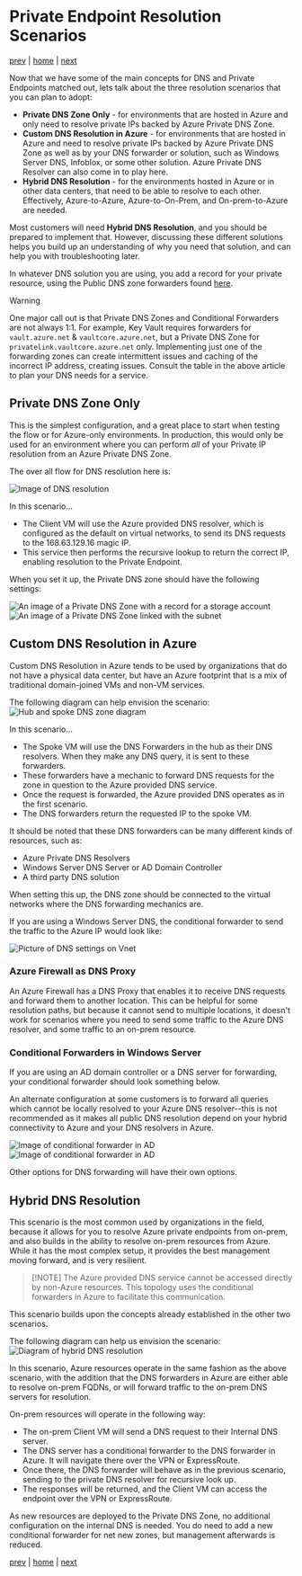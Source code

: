 # Private Endpoint Resolution Scenarios

[prev](./dns-pe-concepts.md) | [home](./readme.md)  | [next](./troubleshooting.md)

Now that we have some of the main concepts for DNS and Private Endpoints matched out, lets talk about the three resolution scenarios that you can plan to adopt:

- **Private DNS Zone Only** - for environments that are hosted in Azure and only need to resolve private IPs backed by Azure Private DNS Zone.
- **Custom DNS Resolution in Azure** - for environments that are hosted in Azure and need to resolve private IPs backed by Azure Private DNS Zone as well as by your DNS forwarder or solution, such as Windows Server DNS, Infoblox, or some other solution.  Azure Private DNS Resolver can also come in to play here.
- **Hybrid DNS Resolution** - for the environments hosted in Azure or in other data centers, that need to be able to resolve to each other.  Effectively, Azure-to-Azure, Azure-to-On-Prem, and On-prem-to-Azure are needed.

Most customers will need **Hybrid DNS Resolution**, and you should be prepared to implement that.  However, discussing these different solutions helps you build up an understanding of why you need that solution, and can help you with troubleshooting later.

In whatever DNS solution you are using, you add a record for your private resource, using the Public DNS zone forwarders found [here](https://learn.microsoft.com/azure/private-link/private-endpoint-dns#azure-services-dns-zone-configuration).

> [!WARNING]
> One major call out is that Private DNS Zones and Conditional Forwarders are not always 1:1.  For example, Key Vault requires forwarders for `vault.azure.net` & `vaultcore.azure.net`, but a Private DNS Zone for `privatelink.vaultcore.azure.net` only.  Implementing just one of the forwarding zones can create intermittent issues and caching of the incorrect IP address, creating issues.  Consult the table in the above article to plan your DNS needs for a service.

## Private DNS Zone Only

This is the simplest configuration, and a great place to start when testing the flow or for Azure-only environments.  In production, this would only be used for an environment where you can perform *all* of your Private IP resolution from an Azure Private DNS Zone.

The over all flow for DNS resolution here is:

![Image of DNS resolution](https://learn.microsoft.com/azure/private-link/media/private-endpoint-dns/single-vnet-azure-dns.png)

In this scenario...

- The Client VM will use the Azure provided DNS resolver, which is configured as the default on virtual networks, to send its DNS requests to the 168.63.129.16 magic IP.
- This service then performs the recursive lookup to return the correct IP, enabling resolution to the Private Endpoint.

When you set it up, the Private DNS zone should have the following settings:

![An image of a Private DNS Zone with a record for a storage account](img/dnszoneexample.png)
![An image of a Private DNS Zone linked with the subnet](img/privednszonelink.png)

## Custom DNS Resolution in Azure

Custom DNS Resolution in Azure tends to be used by organizations that do not have a physical data center, but have an Azure footprint that is a mix of traditional domain-joined VMs and non-VM services.

The following diagram can help envision the scenario:
![Hub and spoke DNS zone diagram](https://learn.microsoft.com/azure/architecture/guide/networking/images/private-link-hub-spoke-network-basic-hub-spoke-diagram.png)

In this scenario...

- The Spoke VM will use the DNS Forwarders in the hub as their DNS resolvers.  When they make any DNS query, it is sent to these forwarders.
- These forwarders have a mechanic to forward DNS requests for the zone in question to the Azure provided DNS service.
- Once the request is forwarded, the Azure provided DNS operates as in the first scenario.
- The DNS forwarders return the requested IP to the spoke VM.

It should be noted that these DNS forwarders can be many different kinds of resources, such as:

- Azure Private DNS Resolvers
- Windows Server DNS Server or AD Domain Controller
- A third party DNS solution

When setting this up, the DNS zone should be connected to the virtual networks where the DNS forwarding mechanics are.

If you are using a Windows Server DNS, the conditional forwarder to send the traffic to the Azure IP would look like:

![Picture of DNS settings on Vnet](img/dns-vnet-example.png)

### Azure Firewall as DNS Proxy

An Azure Firewall has a DNS Proxy that enables it to receive DNS requests and forward them to another location.  This can be helpful for some resolution paths, but because it cannot send to multiple locations, it doesn't work for scenarios where you need to send some traffic to the Azure DNS resolver, and some traffic to an on-prem resource.

### Conditional Forwarders in Windows Server

If you are using an AD domain controller or a DNS server for forwarding, your conditional forwarder should look something below.

An alternate configuration at some customers is to forward all queries which cannot be locally resolved to your Azure DNS resolver--this is not recommended as it makes all public DNS resolution depend on your hybrid connectivity to Azure and your DNS resolvers in Azure.

![Image of conditional forwarder in AD](img/conditional-forwarder.png)
![Image of conditional forwarder in AD](img/conditional-forwarder2.png)

Other options for DNS forwarding will have their own options.

## Hybrid DNS Resolution

This scenario is the most common used by organizations in the field, because it allows for you to resolve Azure private endpoints from on-prem, and also builds in the ability to resolve on-prem resources from Azure.  While it has the most complex setup, it provides the best management moving forward, and is very resilient.

> [!NOTE] The Azure provided DNS service cannot be accessed directly by non-Azure resources.  This topology uses the conditional forwarders in Azure to facilitate this communication.

This scenario builds upon the concepts already established in the other two scenarios.

The following diagram can help us envision the scenario:
![Diagram of hybrid DNS resolution](https://learn.microsoft.com/azure/private-link/media/private-endpoint-dns/on-premises-forwarding-to-azure.png)

In this scenario, Azure resources operate in the same fashion as the above scenario, with the addition that the DNS forwarders in Azure are either able to resolve on-prem FQDNs, or will forward traffic to the on-prem DNS servers for resolution.

On-prem resources will operate in the following way:

- The on-prem Client VM will send a DNS request to their Internal DNS server.
- The DNS server has a conditional forwarder to the DNS forwarder in Azure.  It will navigate there over the VPN or ExpressRoute.
- Once there, the DNS forwarder will behave as in the previous scenario, sending to the private DNS resolver for recursive look up.
- The responses will be returned, and the Client VM can access the endpoint over the VPN or ExpressRoute.

As new resources are deployed to the Private DNS Zone, no additional configuration on the internal DNS is needed.  You do need to add a new conditional forwarder for net new zones, but management afterwards is reduced.

[prev](./dns-pe-concepts.md) | [home](./readme.md)  | [next](./troubleshooting.md)
